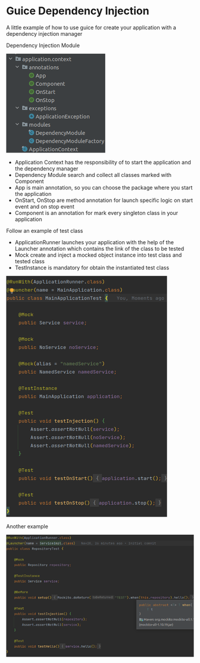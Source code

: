 # Guice Dependency Injection

A little example of how to use guice for create your application with a dependency injection manager

Dependency Injection Module

![Screenshot](images/classes.png)

- Application Context has the responsibility of to start the application and the dependency manager
- Dependency Module search and collect all classes marked with Component
- App is main annotation, so you can choose the package where you start the application
- OnStart, OnStop are method annotation for launch specific logic on start event and on stop event
- Component is an annotation for mark every singleton class in your application

Follow an example of test class
- ApplicationRunner launches your application with the help of the Launcher annotation which contains the link of the class to be tested
- Mock create and inject a mocked object instance into test class and tested class
- TestInstance is mandatory for obtain the instantiated test class

![Screenshot](images/mainApplicationTest.png?raw=true)

Another example

![Screenshot](images/repositoryTest.png)